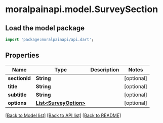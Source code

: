 # moralpainapi.model.SurveySection

## Load the model package
```dart
import 'package:moralpainapi/api.dart';
```

## Properties
Name | Type | Description | Notes
------------ | ------------- | ------------- | -------------
**sectionId** | **String** |  | [optional] 
**title** | **String** |  | [optional] 
**subtitle** | **String** |  | [optional] 
**options** | [**List&lt;SurveyOption&gt;**](SurveyOption.md) |  | [optional] 

[[Back to Model list]](../README.md#documentation-for-models) [[Back to API list]](../README.md#documentation-for-api-endpoints) [[Back to README]](../README.md)


